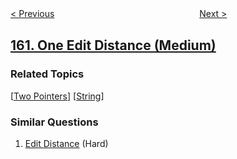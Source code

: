 <!--|This file generated by command(leetcode description); DO NOT EDIT.    |-->
<!--+----------------------------------------------------------------------+-->
<!--|@author    openset <openset.wang@gmail.com>                           |-->
<!--|@link      https://github.com/openset                                 |-->
<!--|@home      https://github.com/openset/leetcode                        |-->
<!--+----------------------------------------------------------------------+-->

[< Previous](../intersection-of-two-linked-lists "Intersection of Two Linked Lists")
　　　　　　　　　　　　　　　　
[Next >](../find-peak-element "Find Peak Element")

## [161. One Edit Distance (Medium)](https://leetcode.com/problems/one-edit-distance "相隔为 1 的编辑距离")



### Related Topics
  [[Two Pointers](../../tag/two-pointers/README.md)]
  [[String](../../tag/string/README.md)]

### Similar Questions
  1. [Edit Distance](../edit-distance) (Hard)
